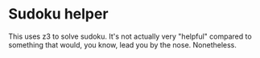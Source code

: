 # Sudoku helper

This uses z3 to solve sudoku. It's not actually very "helpful" compared
to something that would, you know, lead you by the nose. Nonetheless.
